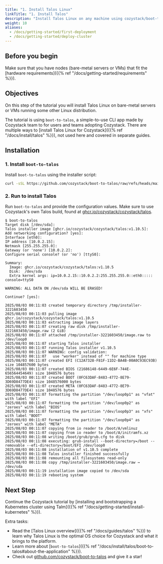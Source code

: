 ```yaml
---
title: "1. Install Talos Linux"
linkTitle: "1. Install Talos"
description: "Install Talos Linux on any machine using cozystack/boot-to-talos."
weight: 10
aliases:
  - /docs/getting-started/first-deployment
  - /docs/getting-started/deploy-cluster
---
```


## Before you begin

Make sure that you have nodes (bare-metal servers or VMs) that fit the
[hardware requirements]({{% ref "/docs/getting-started/requirements" %}}).

## Objectives

On this step of the tutorial you will install Talos Linux on bare-metal servers or VMs running some other Linux distribution.

The tutorial is using `boot-to-talos`, a simple-to-use CLI app made by Cozystack team to for users and teams adopting Cozystack.
There are multiple ways to [install Talos Linux for Cozystack]({{% ref "/docs/install/talos" %}}), not used here and covered in separate guides.

## Installation

### 1. Install `boot-to-talos`

Install `boot-to-talos` using the installer script:

```bash
curl -sSL https://github.com/cozystack/boot-to-talos/raw/refs/heads/main/hack/install.sh | sh -s
```

### 2. Run to install Talos

Run `boot-to-talos` and provide the configuration values.
Make sure to use Cozystack's own Talos build, found at [ghcr.io/cozystack/cozystack/talos](https://github.com/cozystack/cozystack/pkgs/container/cozystack%2Ftalos).

```console
$ boot-to-talos
Target disk [/dev/sda]:
Talos installer image [ghcr.io/cozystack/cozystack/talos:v1.10.5]:
Add networking configuration? [yes]:
Interface [eth0]:
IP address [10.0.2.15]:
Netmask [255.255.255.0]:
Gateway (or 'none') [10.0.2.2]:
Configure serial console? (or 'no') [ttyS0]:

Summary:
  Image: ghcr.io/cozystack/cozystack/talos:v1.10.5
  Disk:  /dev/sda
  Extra kernel args: ip=10.0.2.15::10.0.2.2:255.255.255.0::eth0::::: console=ttyS0

WARNING: ALL DATA ON /dev/sda WILL BE ERASED!

Continue? [yes]:

2025/08/03 00:11:03 created temporary directory /tmp/installer-3221603450
2025/08/03 00:11:03 pulling image ghcr.io/cozystack/cozystack/talos:v1.10.5
2025/08/03 00:11:03 extracting image layers
2025/08/03 00:11:07 creating raw disk /tmp/installer-3221603450/image.raw (2 GiB)
2025/08/03 00:11:07 attached /tmp/installer-3221603450/image.raw to /dev/loop0
2025/08/03 00:11:07 starting Talos installer
2025/08/03 00:11:07 running Talos installer v1.10.5
2025/08/03 00:11:07 WARNING: config validation:
2025/08/03 00:11:07   use "worker" instead of "" for machine type
2025/08/03 00:11:07 created EFI (C12A7328-F81F-11D2-BA4B-00A0C93EC93B) size 104857600 bytes
2025/08/03 00:11:07 created BIOS (21686148-6449-6E6F-744E-656564454649) size 1048576 bytes
2025/08/03 00:11:07 created BOOT (0FC63DAF-8483-4772-8E79-3D69D8477DE4) size 1048576000 bytes
2025/08/03 00:11:07 created META (0FC63DAF-8483-4772-8E79-3D69D8477DE4) size 1048576 bytes
2025/08/03 00:11:07 formatting the partition "/dev/loop0p1" as "vfat" with label "EFI"
2025/08/03 00:11:07 formatting the partition "/dev/loop0p2" as "zeroes" with label "BIOS"
2025/08/03 00:11:07 formatting the partition "/dev/loop0p3" as "xfs" with label "BOOT"
2025/08/03 00:11:07 formatting the partition "/dev/loop0p4" as "zeroes" with label "META"
2025/08/03 00:11:07 copying from io reader to /boot/A/vmlinuz
2025/08/03 00:11:07 copying from io reader to /boot/A/initramfs.xz
2025/08/03 00:11:08 writing /boot/grub/grub.cfg to disk
2025/08/03 00:11:08 executing: grub-install --boot-directory=/boot --removable --efi-directory=/boot/EFI /dev/loop0
2025/08/03 00:11:08 installation of v1.10.5 complete
2025/08/03 00:11:08 Talos installer finished successfully
2025/08/03 00:11:08 remounting all filesystems read-only
2025/08/03 00:11:08 copy /tmp/installer-3221603450/image.raw → /dev/sda
2025/08/03 00:11:19 installation image copied to /dev/sda
2025/08/03 00:11:19 rebooting system
```

## Next Step

Continue the Cozystack tutorial by [installing and bootstrapping a Kubernetes cluster using Talm]({{% ref "/docs/getting-started/install-kubernetes" %}}).

Extra tasks:

-   Read the [Talos Linux overview]({{% ref "/docs/guides/talos" %}}) to learn why Talos Linux is the optimal OS choice for Cozystack
    and what it brings to the platform.
-   Learn more about [`boot-to-talos`]({{% ref "/docs/install/talos/boot-to-talos#about-the-application" %}}).
-   Check out [github.com/cozystack/boot-to-talos](https://github.com/cozystack/boot-to-talos) and give it a star!